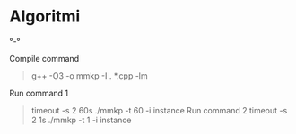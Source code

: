 # Algoritmi
°-°

Compile command 
> g++ -O3 -o mmkp -I . *.cpp -lm

Run command 1
> timeout -s 2 60s ./mmkp -t 60 -i instance
Run command 2
> timeout -s 2 1s ./mmkp -t 1 -i instance
